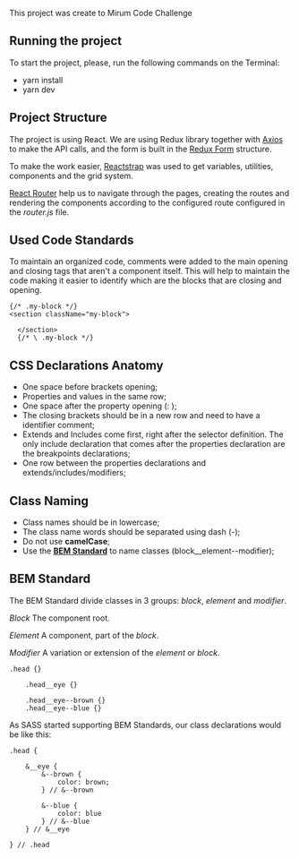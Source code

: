 
This project was create to Mirum Code Challenge

## Running the project

To start the project, please, run the following commands on the Terminal:
* yarn install
* yarn dev

## Project Structure
The project is using React. We are using Redux library together with [Axios](https://github.com/axios/axios) to make the API calls, and the form is built in the [Redux Form](https://redux-form.com/7.4.2/) structure.

To make the work easier, [Reactstrap](https://reactstrap.github.io/) was used to get variables, utilities, components and the grid system.

[React Router](https://reacttraining.com/react-router/) help us to navigate through the pages, creating the routes and rendering the components according to the configured route configured in the *router.js* file.


## Used Code Standards
To maintain an organized code, comments were added to the main opening and closing tags that aren't a component itself. This will help to maintain the code making it easier to identify which are the blocks that are closing and opening.

    {/* .my-block */}
    <section className="my-block">
    
	  </section>
	  {/* \ .my-block */}

## CSS Declarations Anatomy

 - One space before brackets opening;
 - Properties and values in the same row;
 - One space after the property opening (: );
 - The closing brackets should be in a new row and need to have a
   identifier comment;
 - Extends and Includes come first, right after the selector definition.
   The only include declaration that comes after the properties
   declaration are the breakpoints declarations;
 - One row between the properties declarations and
   extends/includes/modifiers;

## Class Naming

 - Class names should be in lowercase;
 - The class name words should be separated using dash (-);
 - Do not use **camelCase**;
 - Use the [**BEM Standard**](https://en.bem.info/methodology/naming-convention/) to name classes (block__element--modifier);

## BEM Standard
The BEM Standard divide classes in 3 groups: *block*, *element* and *modifier*.

*Block*
The component root.

*Element*
A component, part of the *block*.

*Modifier*
A variation or extension of the *element* or *block*.

    .head {}
    
	    .head__eye {}
    
	    .head__eye--brown {}
	    .head__eye--blue {}

As SASS started supporting BEM Standards, our class declarations would be like this:

    .head {
	    
	    &__eye {
		    &--brown {
			    color: brown;
		    } // &--brown
		    
		    &--blue {
			    color: blue
		    } // &--blue
	    } // &__eye
	    
    } // .head

